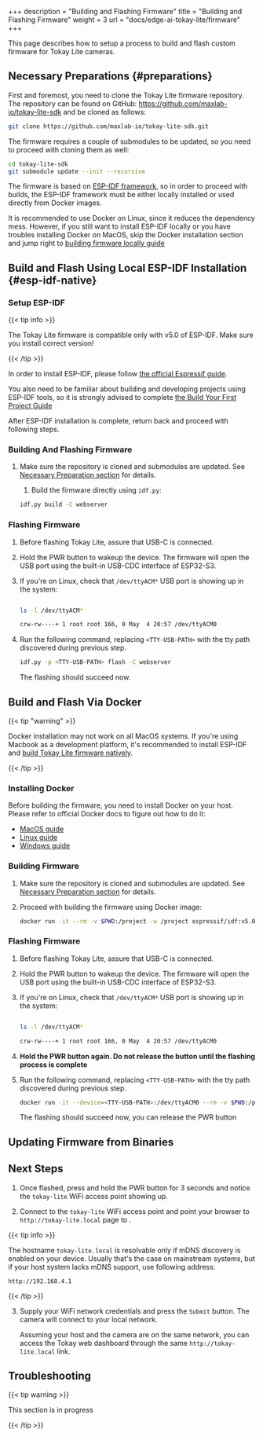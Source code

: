 +++
description = "Building and Flashing Firmware"
title = "Building and Flashing Firmware"
weight = 3
url = "docs/edge-ai-tokay-lite/firmware"
+++

This page describes how to setup a process to build and flash custom
firmware for Tokay Lite cameras.

## Necessary Preparations {#preparations}

First and foremost, you need to clone the Tokay Lite firmware repository.
The repository can be found on GitHub: https://github.com/maxlab-io/tokay-lite-sdk
and be cloned as follows:

```bash
git clone https://github.com/maxlab-io/tokay-lite-sdk.git
```

The firmware requires a couple of submodules to be updated, so you
need to proceed with cloning them as well:

```bash
cd tokay-lite-sdk
git submodule update --init --recursive
```

The firmware is based on [ESP-IDF framework](https://www.espressif.com/en/products/sdks/esp-idf),
so in order to proceed with builds, the ESP-IDF framework must be either
locally installed or used directly from Docker images.

It is recommended to use Docker on Linux, since it reduces the dependency mess.
However, if you still want to install ESP-IDF locally or you have troubles
installing Docker on MacOS, skip the Docker installation section and jump right
to [building firmware locally guide](#esp-idf-native)

## Build and Flash Using Local ESP-IDF Installation {#esp-idf-native}

### Setup ESP-IDF

{{< tip info >}}

The Tokay Lite firmware is compatible only with v5.0 of ESP-IDF.
Make sure you install correct version!

{{< /tip >}}

In order to install ESP-IDF, please follow [the official Espressif guide](https://docs.espressif.com/projects/esp-idf/en/latest/esp32/get-started/#installation).

You also need to be familiar about building and developing projects using ESP-IDF
tools, so it is strongly advised to complete [the Build Your First Project Guide](https://docs.espressif.com/projects/esp-idf/en/latest/esp32/get-started/index.html#build-your-first-project)

After ESP-IDF installation is complete, return back and proceed with
following steps.

### Building And Flashing Firmware

1. Make sure the repository is cloned and submodules are updated.
   See [Necessary Preparation section](#preparations) for details.

   1. Build the firmware directly using `idf.py`:

    ```bash
    idf.py build -C webserver
    ```

### Flashing Firmware

1. Before flashing Tokay Lite, assure that USB-C is connected.

1. Hold the PWR button to wakeup the device. The firmware will open the USB port
   using the built-in USB-CDC interface of ESP32-S3.

1. If you're on Linux, check that `/dev/ttyACM*` USB port is showing up in the
   system:

    ```bash

    ls -l /dev/ttyACM*

    crw-rw----+ 1 root root 166, 0 May  4 20:57 /dev/ttyACM0

    ```
1. Run the following command, replacing `<TTY-USB-PATH>` with the tty path
   discovered during previous step.

    ```bash
    idf.py -p <TTY-USB-PATH> flash -C webserver

    ```

   The flashing should succeed now.

## Build and Flash Via Docker

   {{< tip "warning" >}}

   Docker installation may not work on all MacOS systems. If you're using Macbook
   as a development platform, it's recommended to install ESP-IDF and
   [build Tokay Lite firmware natively](#esp-idf-native).

   {{< /tip >}}

### Installing Docker

   Before building the firmware, you need to install Docker on your host.
   Please refer to official Docker docs to figure out how to do it:

   * [MacOS guide](https://docs.docker.com/desktop/install/mac-install/)
   * [Linux guide](https://docs.docker.com/desktop/install/linux-install/)
   * [Windows guide](https://docs.docker.com/desktop/install/windows-install/)

   ### Building Firmware

   1. Make sure the repository is cloned and submodules are updated.
      See [Necessary Preparation section](#preparations) for details.

   1. Proceed with building the firmware using Docker image:

       ```bash
       docker run -it --rm -v $PWD:/project -w /project espressif/idf:v5.0 idf.py build -C webserver
       ```

### Flashing Firmware

   1. Before flashing Tokay Lite, assure that USB-C is connected.

   1. Hold the PWR button to wakeup the device. The firmware will open the USB port
      using the built-in USB-CDC interface of ESP32-S3.

   1. If you're on Linux, check that `/dev/ttyACM*` USB port is showing up in the
      system:

       ```bash

       ls -l /dev/ttyACM*

       crw-rw----+ 1 root root 166, 0 May  4 20:57 /dev/ttyACM0

       ```

   1. **Hold the PWR button again. Do not release the button until the flashing process
      is complete**

   1. Run the following command, replacing `<TTY-USB-PATH>` with the tty path
      discovered during previous step.

       ```bash
       docker run -it --device=<TTY-USB-PATH>:/dev/ttyACM0 --rm -v $PWD:/project -w /project espressif/idf:v5.0 idf.py flash -C webserver
       ```

      The flashing should succeed now, you can release the PWR button

## Updating Firmware from Binaries

## Next Steps

1. Once flashed, press and hold the PWR button for 3 seconds and notice
   the `tokay-lite` WiFi access point showing up.

1. Connect to the `tokay-lite` WiFi access point and point your browser to
   `http://tokay-lite.local` page to .

{{< tip info >}}

The hostname `tokay-lite.local` is resolvable only if mDNS discovery
is enabled on your device. Usually that's the case on mainstream systems,
but if your host system lacks mDNS support, use following address:

`http://192.168.4.1`

{{< /tip >}}

3. Supply your WiFi network credentials and press the `Submit` button.
   The camera will connect to your local network.

   Assuming your host and the camera are on the same network, you can access the Tokay web dashboard through the same `http://tokay-lite.local` link.

## Troubleshooting

{{< tip warning >}}

This section is in progress

{{< /tip >}}
